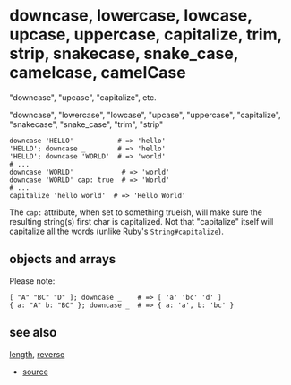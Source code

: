 
# downcase, lowercase, lowcase, upcase, uppercase, capitalize, trim, strip, snakecase, snake_case, camelcase, camelCase

"downcase", "upcase", "capitalize", etc.

"downcase", "lowercase", "lowcase",
"upcase", "uppercase",
"capitalize",
"snakecase", "snake_case",
"trim", "strip"

```
downcase 'HELLO'           # => 'hello'
'HELLO'; downcase _        # => 'hello'
'HELLO'; downcase 'WORLD'  # => 'world'
# ...
downcase 'WORLD'            # => 'world'
downcase 'WORLD' cap: true  # => 'World'
# ...
capitalize 'hello world'  # => 'Hello World'
```

The `cap:` attribute, when set to something trueish, will make sure the
resulting string(s) first char is capitalized. Not that "capitalize" itself
will capitalize all the words (unlike Ruby's `String#capitalize`).

## objects and arrays

Please note:

```
[ "A" "BC" "D" ]; downcase _    # => [ 'a' 'bc' 'd' ]
{ a: "A" b: "BC" }; downcase _  # => { a: 'a', b: 'bc' }
```

## see also

[length](length.md), [reverse](reverse.md)


* [source](https://github.com/floraison/flor/tree/master/lib/flor/pcore/strings.rb)

